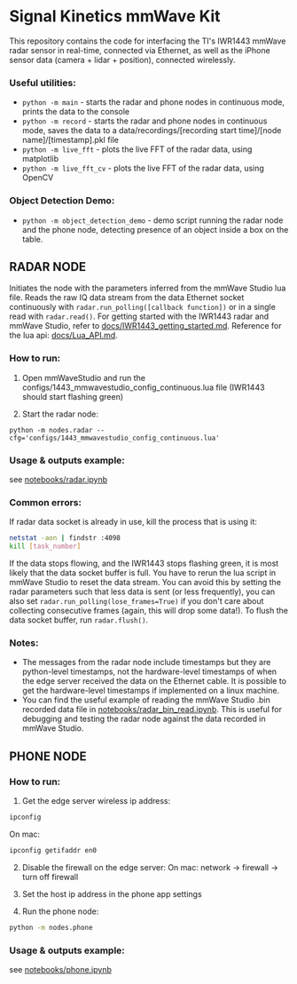 # Signal Kinetics mmWave Kit

This repository contains the code for interfacing the TI's IWR1443 mmWave radar sensor in real-time, connected via Ethernet, as well as the iPhone sensor data (camera + lidar + position), connected wirelessly.

### Useful utilities:
- `python -m main` - starts the radar and phone nodes in continuous mode, prints the data to the console
- `python -m record` - starts the radar and phone nodes in continuous mode, saves the data to a data/recordings/[recording start time]/[node name]/[timestamp].pkl file
- `python -m live_fft` - plots the live FFT of the radar data, using matplotlib
- `python -m live_fft_cv` - plots the live FFT of the radar data, using OpenCV

### Object Detection Demo:

- `python -m object_detection_demo` - demo script running the radar node and the phone node, detecting presence of an object inside a box on the table.

## RADAR NODE

Initiates the node with the parameters inferred from the mmWave Studio lua file. Reads the raw IQ data stream from the data Ethernet socket continuously with `radar.run_polling([callback function])` or in a single read with `radar.read()`. For getting started with the IWR1443 radar and mmWave Studio, refer to [docs/IWR1443_getting_started.md](docs/IWR1443_getting_started.md). Reference for the lua api: [docs/Lua_API.md](docs/Lua_API.md).

### How to run:
1. Open mmWaveStudio and run the configs/1443_mmwavestudio_config_continuous.lua file (IWR1443 should start flashing green)

2. Start the radar node:
```
python -m nodes.radar --cfg='configs/1443_mmwavestudio_config_continuous.lua'
```


### Usage & outputs example: 
see [notebooks/radar.ipynb](notebooks/radar.ipynb)

### Common errors:
If radar data socket is already in use, kill the process that is using it:
```bash
netstat -aon | findstr :4098
kill [task_number]
```

If the data stops flowing, and the IWR1443 stops flashing green, it is most likely that the data socket buffer is full. You have to rerun the lua script in mmWave Studio to reset the data stream. You can avoid this by setting the radar parameters such that less data is sent (or less frequently), you can also set `radar.run_polling(lose_frames=True)` if you don't care about collecting consecutive frames (again, this will drop some data!). To flush the data socket buffer, run `radar.flush()`.

### Notes:
- The messages from the radar node include timestamps but they are python-level timestamps, not the hardware-level timestamps of when the edge server received the data on the Ethernet cable. It is possible to get the hardware-level timestamps if implemented on a linux machine.
- You can find the useful example of reading the mmWave Studio .bin recorded data file in [notebooks/radar_bin_read.ipynb](notebooks/radar_bin_read.ipynb). This is useful for debugging and testing the radar node against the data recorded in mmWave Studio.



## PHONE NODE

### How to run:
1. Get the edge server wireless ip address:
```bash
ipconfig
```
On mac: 
```bash
ipconfig getifaddr en0
```

2. Disable the firewall on the edge server:
On mac: network -> firewall -> turn off firewall

3. Set the host ip address in the phone app settings

4. Run the phone node:
```bash
python -m nodes.phone
```


### Usage & outputs example: 
see [notebooks/phone.ipynb](notebooks/phone.ipynb)